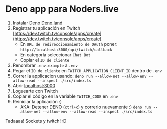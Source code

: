 # Deno app para Noders.live

1. Instalar Deno [Deno.land](https://deno.land/)
2. Registrar tu aplicación en Twitch [https://dev.twitch.tv/console/apps/create](https://dev.twitch.tv/console/apps/create)
   - En `URL de redireccionamiento de OAuth` poner: `http://localhost:3000/api/twitch/callback`
   - En categoría seleccionar `Chat Bot`
   - Copiar el `ID de cliente`
3. Renombrar `.env.example` a `.env`
4. Pegar el `ID de cliente` en `TWITCH_APPLICATION_CLIENT_ID` dentro de `.env`
5. Correr la applicacion usando: `deno run --allow-net --allow-env --allow-read --inspect ./src/index.ts`
6. Abrir [localhost:3000](http://localhost:3000)
7. Loguearte con Twitch
8. Copiar el código en la variable `TWITCH_CODE` en `.env`
9. Reiniciar la aplicación :)
   - AKA: Detener DENO (`ctrl+c`) y correrlo nuevamente :) `deno run --allow-net --allow-env --allow-read --inspect ./src/index.ts`

Tadaaaa! Sockets y twitch! :D
